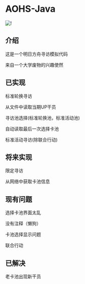 # AOHS-Java
![!](https://count.getloli.com/get/@AOHS-Android?theme=rule34)
## 介绍
这是一个明日方舟寻访模拟代码

来自一个大学废物的兴趣使然
## 已实现
标准轮换寻访

从文件中读取当期UP干员

寻访池选择(标准轮换池，标准活动池)

自动读取最后一次选择卡池

标准活动寻访(除联合行动)
## 将来实现
限定寻访

从网络中获取卡池信息
## 现有问题
选择卡池界面太乱

没有注释（懒狗）

卡池选择显示问题

联合行动
## 已解决
老卡池出现新干员